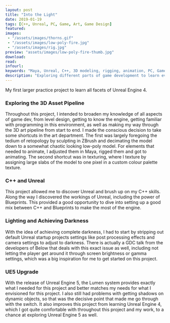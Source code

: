 ```yaml
---
layout: post
title: "Into the Light"
date: 2019-01-19
tags: [C++, Unreal, PC, Game, Art, Game Design]
featured:
images:
 - "/assets/images/thorns.gif"
 - "/assets/images/low-poly-fire.jpg"
 - "/assets/images/rig.jpg"
preview: "assets/images/low-poly-fire-thumb.jpg"
download:
read:
infourl:
keywords: "Maya, Unreal, C++, 3D modeling, rigging, animation, PC, Game"
description: "Exploring different parts of game development to learn ever more. This time, digging into Unreal with C++ to create a game in which I want to play with light."
---
```


My first larger practice project to learn all facets of Unreal Engine 4.

### Exploring the 3D Asset Pipeline
Throughout this project, I intended to broaden my knowledge of all aspects of game dev, from level design, getting to know the engine, getting familiar with programming in this environment, as well as making my way through the 3D art pipeline from start to end.
I made the conscious decision to take some shortcuts in the art department. The first was largely foregoing the tedium of retopology by sculpting in ZBrush and decimating the model down to a somewhat chaotic looking low-poly model. For elements that needed to animate, I adjusted them in Maya, rigged them and got to animating. The second shortcut was in texturing, where I texture by assigning large slabs of the model to one pixel in a custom colour palette texture.

### C++ and Unreal
This project allowed me to discover Unreal and brush up on my C++ skills. Along the way I discovered the workings of Unreal, including the power of Blueprints. This provided a good opportunity to dive into setting up a good mix between C++ and Blueprints to make the most of the engine.

### Lighting and Achieving Darkness
With the idea of achieving complete darkness, I had to start by stripping out default Unreal startup projects settings like post processing effects and camera settings to adjust to darkness. There is actually a GDC talk from the developers of Below that deals with this exact issue as well, including not letting the player get around it through screen brightness or gamma settings, which was a big inspiration for me to get started on this project.

### UE5 Upgrade
With the release of Unreal Engine 5, the Lumen system provides exactly what I needed for this project and better matches my needs for what I envisioned for this project. I also still had problems with getting shadows on dynamic objects, so that was the decisive point that made me go through with the switch. It also improves this project from learning Unreal Engine 4, which I got quite comfortable with throughout this project and my work, to a chance at exploring Unreal Engine 5 as well.